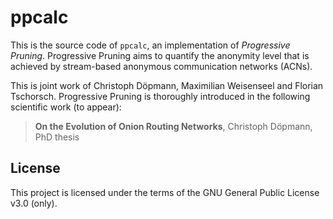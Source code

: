 # ppcalc

This is the source code of `ppcalc`, an implementation of _Progressive Pruning_.
Progressive Pruning aims to quantify the anonymity level
that is achieved by stream-based anonymous communication networks (ACNs).

This is joint work of Christoph Döpmann, Maximilian Weisenseel and Florian Tschorsch.
Progressive Pruning is thoroughly introduced in the following scientific work (to appear):

> **On the Evolution of Onion Routing Networks**, Christoph Döpmann, PhD thesis

## License

This project is licensed under the terms of the GNU General Public License v3.0 (only).

